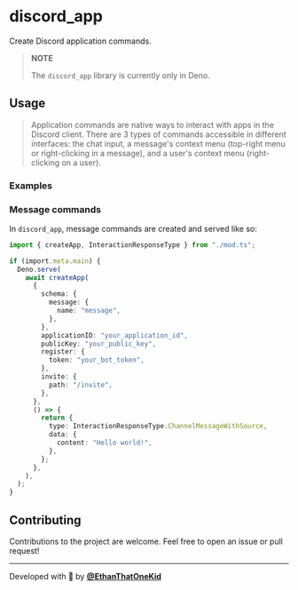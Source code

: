 # discord_app

Create Discord application commands.

> **NOTE**
>
> The `discord_app` library is currently only in Deno.

## Usage

> Application commands are native ways to interact with apps in the Discord
> client. There are 3 types of commands accessible in different interfaces: the
> chat input, a message's context menu (top-right menu or right-clicking in a
> message), and a user's context menu (right-clicking on a user).

### Examples

<!-- Examples are located in the generated library documentation. -->

### Message commands

In `discord_app`, message commands are created and served like so:

```ts
import { createApp, InteractionResponseType } from "./mod.ts";

if (import.meta.main) {
  Deno.serve(
    await createApp(
      {
        schema: {
          message: {
            name: "message",
          },
        },
        applicationID: "your_application_id",
        publicKey: "your_public_key",
        register: {
          token: "your_bot_token",
        },
        invite: {
          path: "/invite",
        },
      },
      () => {
        return {
          type: InteractionResponseType.ChannelMessageWithSource,
          data: {
            content: "Hello world!",
          },
        };
      },
    ),
  );
}
```

## Contributing

Contributions to the project are welcome. Feel free to open an issue or pull
request!

---

Developed with 💜 by [**@EthanThatOneKid**](https://etok.codes/)
